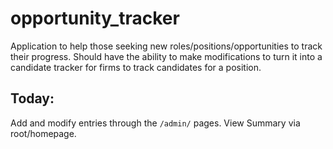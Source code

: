# opportunity_tracker

Application to help those seeking new roles/positions/opportunities to track their progress.
Should have the ability to make modifications to turn it into a candidate tracker for firms to track candidates for a position.

## Today:

Add and modify entries through the `/admin/` pages. View Summary via root/homepage.
